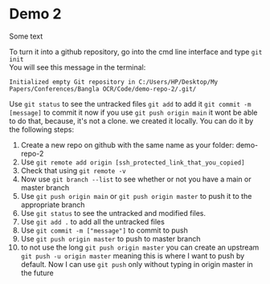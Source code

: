 # Demo 2

Some text

To turn it into a github repository, go into the cmd line interface and type `git init`
</br>You will see this message in the terminal: 

`Initialized empty Git repository in C:/Users/HP/Desktop/My Papers/Conferences/Bangla OCR/Code/demo-repo-2/.git/`

Use `git status` to see the untracked files
`git add` to add it
`git commit -m [message]` to commit it
now if you use `git push origin main` it wont be able to do that, because, it's not a clone. we created it locally.
You can do it by the following steps:
1. Create a new repo on github with the same name as your folder: demo-repo-2
2. Use `git remote add origin [ssh_protected_link_that_you_copied]`
3. Check that using `git remote -v`
4. Now use `git branch --list` to see whether or not you have a main or master branch
5. Use `git push origin main` or `git push origin master` to push it to the appropriate branch
6. Use `git status` to see the untracked and modified files.
7. Use `git add .` to add all the untracked files
8. Use `git commit -m ["message"]` to commit to push
9. Use `git push origin master` to push to master branch
10. to not use the long `git push origin master` you can create an upstream `git push -u origin master` meaning this is where I want to push by default. Now I can use `git push` only without typing in origin master in the future
